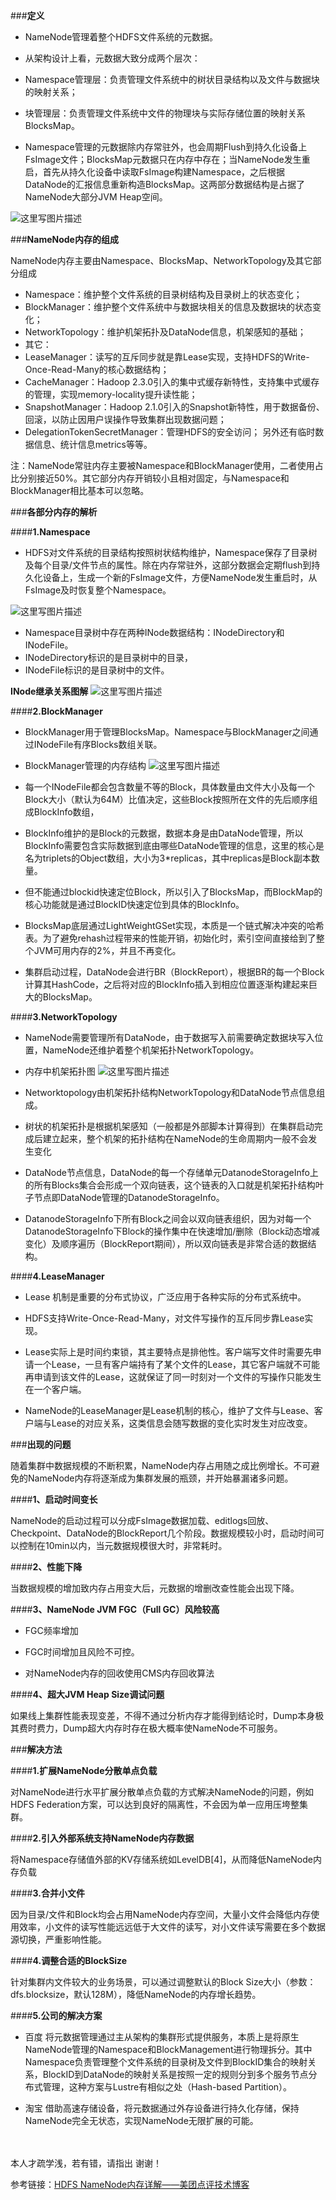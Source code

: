 ###**定义**

* NameNode管理着整个HDFS文件系统的元数据。

* 从架构设计上看，元数据大致分成两个层次：
 
 * Namespace管理层：负责管理文件系统中的树状目录结构以及文件与数据块的映射关系；
 * 块管理层：负责管理文件系统中文件的物理块与实际存储位置的映射关系BlocksMap。

* Namespace管理的元数据除内存常驻外，也会周期Flush到持久化设备上FsImage文件；BlocksMap元数据只在内存中存在；当NameNode发生重启，首先从持久化设备中读取FsImage构建Namespace，之后根据DataNode的汇报信息重新构造BlocksMap。这两部分数据结构是占据了NameNode大部分JVM Heap空间。

![这里写图片描述](http://img.blog.csdn.net/20170728170753483?watermark/2/text/aHR0cDovL2Jsb2cuY3Nkbi5uZXQvYmFpeWVfeGluZw==/font/5a6L5L2T/fontsize/400/fill/I0JBQkFCMA==/dissolve/70/gravity/SouthEast)


###**NameNode内存的组成**

NameNode内存主要由Namespace、BlocksMap、NetworkTopology及其它部分组成

* Namespace：维护整个文件系统的目录树结构及目录树上的状态变化；
* BlockManager：维护整个文件系统中与数据块相关的信息及数据块的状态变化；
* NetworkTopology：维护机架拓扑及DataNode信息，机架感知的基础；
* 其它：
 * LeaseManager：读写的互斥同步就是靠Lease实现，支持HDFS的Write-Once-Read-Many的核心数据结构；
 * CacheManager：Hadoop 2.3.0引入的集中式缓存新特性，支持集中式缓存的管理，实现memory-locality提升读性能；
 * SnapshotManager：Hadoop 2.1.0引入的Snapshot新特性，用于数据备份、回滚，以防止因用户误操作导致集群出现数据问题；
 * DelegationTokenSecretManager：管理HDFS的安全访问；
另外还有临时数据信息、统计信息metrics等等。

注：NameNode常驻内存主要被Namespace和BlockManager使用，二者使用占比分别接近50%。其它部分内存开销较小且相对固定，与Namespace和BlockManager相比基本可以忽略。


###**各部分内存的解析**

####**1.Namespace**

* HDFS对文件系统的目录结构按照树状结构维护，Namespace保存了目录树及每个目录/文件节点的属性。除在内存常驻外，这部分数据会定期flush到持久化设备上，生成一个新的FsImage文件，方便NameNode发生重启时，从FsImage及时恢复整个Namespace。

![这里写图片描述](http://img.blog.csdn.net/20170728171313532?watermark/2/text/aHR0cDovL2Jsb2cuY3Nkbi5uZXQvYmFpeWVfeGluZw==/font/5a6L5L2T/fontsize/400/fill/I0JBQkFCMA==/dissolve/70/gravity/SouthEast)


* Namespace目录树中存在两种INode数据结构：INodeDirectory和INodeFile。
 * INodeDirectory标识的是目录树中的目录，
 * INodeFile标识的是目录树中的文件。

**INode继承关系图解**
![这里写图片描述](http://img.blog.csdn.net/20170728171623055?watermark/2/text/aHR0cDovL2Jsb2cuY3Nkbi5uZXQvYmFpeWVfeGluZw==/font/5a6L5L2T/fontsize/400/fill/I0JBQkFCMA==/dissolve/70/gravity/SouthEast)


####**2.BlockManager**

* BlockManager用于管理BlocksMap。Namespace与BlockManager之间通过INodeFile有序Blocks数组关联。

* BlockManager管理的内存结构
![这里写图片描述](http://img.blog.csdn.net/20170728172120557?watermark/2/text/aHR0cDovL2Jsb2cuY3Nkbi5uZXQvYmFpeWVfeGluZw==/font/5a6L5L2T/fontsize/400/fill/I0JBQkFCMA==/dissolve/70/gravity/SouthEast)

* 每一个INodeFile都会包含数量不等的Block，具体数量由文件大小及每一个Block大小（默认为64M）比值决定，这些Block按照所在文件的先后顺序组成BlockInfo数组，

* BlockInfo维护的是Block的元数据，数据本身是由DataNode管理，所以BlockInfo需要包含实际数据到底由哪些DataNode管理的信息，这里的核心是名为triplets的Object数组，大小为3*replicas，其中replicas是Block副本数量。

* 但不能通过blockid快速定位Block，所以引入了BlocksMap，而BlockMap的核心功能就是通过BlockID快速定位到具体的BlockInfo。 

* BlocksMap底层通过LightWeightGSet实现，本质是一个链式解决冲突的哈希表。为了避免rehash过程带来的性能开销，初始化时，索引空间直接给到了整个JVM可用内存的2%，并且不再变化。

* 集群启动过程，DataNode会进行BR（BlockReport），根据BR的每一个Block计算其HashCode，之后将对应的BlockInfo插入到相应位置逐渐构建起来巨大的BlocksMap。

####**3.NetworkTopology**

* NameNode需要管理所有DataNode，由于数据写入前需要确定数据块写入位置，NameNode还维护着整个机架拓扑NetworkTopology。

* 内存中机架拓扑图
![这里写图片描述](http://img.blog.csdn.net/20170728173038740?watermark/2/text/aHR0cDovL2Jsb2cuY3Nkbi5uZXQvYmFpeWVfeGluZw==/font/5a6L5L2T/fontsize/400/fill/I0JBQkFCMA==/dissolve/70/gravity/SouthEast)

* Networktopology由机架拓扑结构NetworkTopology和DataNode节点信息组成。

* 树状的机架拓扑是根据机架感知（一般都是外部脚本计算得到）在集群启动完成后建立起来，整个机架的拓扑结构在NameNode的生命周期内一般不会发生变化

* DataNode节点信息，DataNode的每一个存储单元DatanodeStorageInfo上的所有Blocks集合会形成一个双向链表，这个链表的入口就是机架拓扑结构叶子节点即DataNode管理的DatanodeStorageInfo。

* DatanodeStorageInfo下所有Block之间会以双向链表组织，因为对每一个DatanodeStorageInfo下Block的操作集中在快速增加/删除（Block动态增减变化）及顺序遍历（BlockReport期间），所以双向链表是非常合适的数据结构。

####**4.LeaseManager**

* Lease 机制是重要的分布式协议，广泛应用于各种实际的分布式系统中。

* HDFS支持Write-Once-Read-Many，对文件写操作的互斥同步靠Lease实现。

* Lease实际上是时间约束锁，其主要特点是排他性。客户端写文件时需要先申请一个Lease，一旦有客户端持有了某个文件的Lease，其它客户端就不可能再申请到该文件的Lease，这就保证了同一时刻对一个文件的写操作只能发生在一个客户端。

* NameNode的LeaseManager是Lease机制的核心，维护了文件与Lease、客户端与Lease的对应关系，这类信息会随写数据的变化实时发生对应改变。

###**出现的问题**

随着集群中数据规模的不断积累，NameNode内存占用随之成比例增长。不可避免的NameNode内存将逐渐成为集群发展的瓶颈，并开始暴漏诸多问题。

####**1、启动时间变长**

NameNode的启动过程可以分成FsImage数据加载、editlogs回放、Checkpoint、DataNode的BlockReport几个阶段。数据规模较小时，启动时间可以控制在10min以内，当元数据规模很大时，非常耗时。

####**2、性能下降**

当数据规模的增加致内存占用变大后，元数据的增删改查性能会出现下降。

####**3、NameNode JVM FGC（Full GC）风险较高**

* FGC频率增加

* FGC时间增加且风险不可控。

* 对NameNode内存的回收使用CMS内存回收算法

####**4、超大JVM Heap Size调试问题**

如果线上集群性能表现变差，不得不通过分析内存才能得到结论时，Dump本身极其费时费力，Dump超大内存时存在极大概率使NameNode不可服务。

###**解决方法**

####**1.扩展NameNode分散单点负载**

对NameNode进行水平扩展分散单点负载的方式解决NameNode的问题，例如HDFS Federation方案，可以达到良好的隔离性，不会因为单一应用压垮整集群。

####**2.引入外部系统支持NameNode内存数据**

将Namespace存储值外部的KV存储系统如LevelDB[4]，从而降低NameNode内存负载

####**3.合并小文件**

因为目录/文件和Block均会占用NameNode内存空间，大量小文件会降低内存使用效率，小文件的读写性能远远低于大文件的读写，对小文件读写需要在多个数据源切换，严重影响性能。

####**4.调整合适的BlockSize**

针对集群内文件较大的业务场景，可以通过调整默认的Block Size大小（参数：dfs.blocksize，默认128M），降低NameNode的内存增长趋势。

####**5.公司的解决方案**

* 百度
将元数据管理通过主从架构的集群形式提供服务，本质上是将原生NameNode管理的Namespace和BlockManagement进行物理拆分。其中Namespace负责管理整个文件系统的目录树及文件到BlockID集合的映射关系，BlockID到DataNode的映射关系是按照一定的规则分到多个服务节点分布式管理，这种方案与Lustre有相似之处（Hash-based Partition）。

* 淘宝
借助高速存储设备，将元数据通过外存设备进行持久化存储，保持NameNode完全无状态，实现NameNode无限扩展的可能。

<br>
<br>
本人才疏学浅，若有错，请指出
谢谢！

参考链接：[HDFS NameNode内存详解——美团点评技术博客](https://tech.meituan.com/namenode-memory-detail.html)